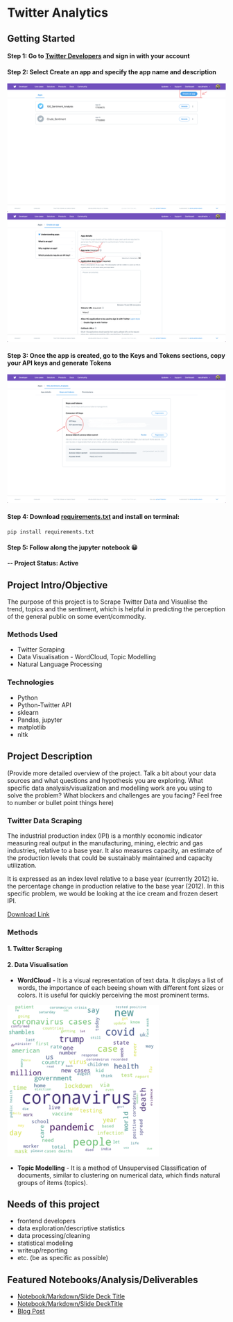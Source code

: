 # Twitter Analytics

## Getting Started

#### Step 1: Go to [Twitter Developers](https://developer.twitter.com/en/apps) and sign in with your account
#### Step 2: Select **Create an app** and specify the app name and description
![Create An App](https://raw.githubusercontent.com/datablogger-ml/twitter-analytics/master/TwitterAppScreenshots/Screenshot%202020-09-30%20at%2012.23.54%20PM.png)
![App name and description](https://raw.githubusercontent.com/datablogger-ml/twitter-analytics/master/TwitterAppScreenshots/Screenshot%202020-09-30%20at%2012.24.31%20PM%201.png)
#### Step 3: Once the app is created, go to the Keys and Tokens sections, copy your API keys and generate Tokens
![Access Token and keys](https://raw.githubusercontent.com/datablogger-ml/twitter-analytics/master/TwitterAppScreenshots/Screenshot%202020-09-30%20at%2012.24.53%20PM.png)
#### Step 4: Download [requirements.txt](https://raw.githubusercontent.com/datablogger-ml/twitter-analytics/master/requirements.txt) and install on terminal:

```
pip install requirements.txt
```

#### Step 5: Follow along the jupyter notebook :grinning:

#### -- Project Status: Active

## Project Intro/Objective
The purpose of this project is to Scrape Twitter Data and Visualise the trend, topics and the sentiment, which is helpful in predicting the perception of the general public on some event/commodity.

### Methods Used
* Twitter Scraping
* Data Visualisation - WordCloud, Topic Modelling
* Natural Language Processing

### Technologies
* Python
* Python-Twitter API
* sklearn
* Pandas, jupyter
* matplotlib
* nltk

## Project Description
(Provide more detailed overview of the project.  Talk a bit about your data sources and what questions and hypothesis you are exploring. What specific data analysis/visualization and modelling work are you using to solve the problem? What blockers and challenges are you facing?  Feel free to number or bullet point things here)

### Twitter Data Scraping
The industrial production index (IPI) is a monthly economic indicator measuring real output in the manufacturing, mining, electric and gas industries, relative to a base year. It also measures capacity, an estimate of the production levels that could be sustainably maintained and capacity utilization.

It is expressed as an index level relative to a base year (currently 2012) ie. the percentage change in production relative to the base year (2012). In this specific problem, we would be looking at the ice cream and frozen desert IPI.

<a href='https://fred.stlouisfed.org/series/IPN31152N'>Download Link</a>

### Methods

#### 1. Twitter Scraping
#### 2. Data Visualisation

* <strong>WordCloud</strong> - It is a visual representation of text data. It displays a list of words, the importance of each beeing shown with different font sizes or colors. It is useful for quickly perceiving the most prominent terms.

<img src="https://raw.githubusercontent.com/datablogger-ml/twitter-analytics/master/TwitterAppScreenshots/Screenshot%202020-09-30%20at%204.25.54%20PM.png" width="350" height="350">

* <strong>Topic Modelling</strong> - It is a method of Unsupervised Classification of documents, similar to clustering on numerical data, which finds natural groups of items (topics).


## Needs of this project

- frontend developers
- data exploration/descriptive statistics
- data processing/cleaning
- statistical modeling
- writeup/reporting
- etc. (be as specific as possible)


## Featured Notebooks/Analysis/Deliverables
* [Notebook/Markdown/Slide Deck Title](https://raw.githubusercontent.com/datablogger-ml/twitter-analytics/master/requirements.txt)
* [Notebook/Markdown/Slide DeckTitle](link)
* [Blog Post](link)
